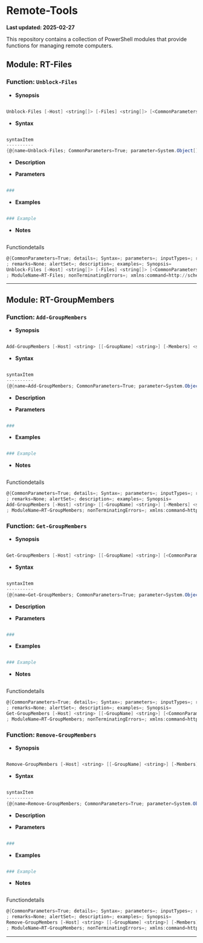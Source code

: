 
# Remote-Tools
**Last updated: 2025-02-27**


This repository contains a collection of PowerShell modules that provide functions for managing remote computers.

## Module: RT-Files
### **Function:** `Unblock-Files`

* **Synopsis**
```ps1

Unblock-Files [-Host] <string[]> [-Files] <string[]> [<CommonParameters>]

```

* **Syntax**
```ps1

syntaxItem
----------
{@{name=Unblock-Files; CommonParameters=True; parameter=System.Object[]}}


```

* **Description**


* **Parameters**
```ps1

### 


```

* **Examples**
```ps1

### Example 


```

* **Notes**
```ps1

```

Functiondetails
```ps1
@{CommonParameters=True; details=; Syntax=; parameters=; inputTypes=; returnValues=; aliases=None
; remarks=None; alertSet=; description=; examples=; Synopsis=
Unblock-Files [-Host] <string[]> [-Files] <string[]> [<CommonParameters>]
; ModuleName=RT-Files; nonTerminatingErrors=; xmlns:command=http://schemas.microsoft.com/maml/dev/command/2004/10; xmlns:dev=http://schemas.microsoft.com/maml/dev/2004/10; xmlns:maml=http://schemas.microsoft.com/maml/2004/10; Name=Unblock-Files; Category=Function; Component=; Role=; Functionality=}
```
---
## Module: RT-GroupMembers
### **Function:** `Add-GroupMembers`

* **Synopsis**
```ps1

Add-GroupMembers [-Host] <string> [[-GroupName] <string>] [-Members] <string[]> [<CommonParameters>]

```

* **Syntax**
```ps1

syntaxItem
----------
{@{name=Add-GroupMembers; CommonParameters=True; parameter=System.Object[]}}


```

* **Description**


* **Parameters**
```ps1

### 


```

* **Examples**
```ps1

### Example 


```

* **Notes**
```ps1

```

Functiondetails
```ps1
@{CommonParameters=True; details=; Syntax=; parameters=; inputTypes=; returnValues=; aliases=None
; remarks=None; alertSet=; description=; examples=; Synopsis=
Add-GroupMembers [-Host] <string> [[-GroupName] <string>] [-Members] <string[]> [<CommonParameters>]
; ModuleName=RT-GroupMembers; nonTerminatingErrors=; xmlns:command=http://schemas.microsoft.com/maml/dev/command/2004/10; xmlns:dev=http://schemas.microsoft.com/maml/dev/2004/10; xmlns:maml=http://schemas.microsoft.com/maml/2004/10; Name=Add-GroupMembers; Category=Function; Component=; Role=; Functionality=}
```

### **Function:** `Get-GroupMembers`

* **Synopsis**
```ps1

Get-GroupMembers [-Host] <string> [[-GroupName] <string>] [<CommonParameters>]

```

* **Syntax**
```ps1

syntaxItem
----------
{@{name=Get-GroupMembers; CommonParameters=True; parameter=System.Object[]}}


```

* **Description**


* **Parameters**
```ps1

### 


```

* **Examples**
```ps1

### Example 


```

* **Notes**
```ps1

```

Functiondetails
```ps1
@{CommonParameters=True; details=; Syntax=; parameters=; inputTypes=; returnValues=; aliases=None
; remarks=None; alertSet=; description=; examples=; Synopsis=
Get-GroupMembers [-Host] <string> [[-GroupName] <string>] [<CommonParameters>]
; ModuleName=RT-GroupMembers; nonTerminatingErrors=; xmlns:command=http://schemas.microsoft.com/maml/dev/command/2004/10; xmlns:dev=http://schemas.microsoft.com/maml/dev/2004/10; xmlns:maml=http://schemas.microsoft.com/maml/2004/10; Name=Get-GroupMembers; Category=Function; Component=; Role=; Functionality=}
```

### **Function:** `Remove-GroupMembers`

* **Synopsis**
```ps1

Remove-GroupMembers [-Host] <string> [[-GroupName] <string>] [-Members] <string[]> [<CommonParameters>]

```

* **Syntax**
```ps1

syntaxItem
----------
{@{name=Remove-GroupMembers; CommonParameters=True; parameter=System.Object[]}}


```

* **Description**


* **Parameters**
```ps1

### 


```

* **Examples**
```ps1

### Example 


```

* **Notes**
```ps1

```

Functiondetails
```ps1
@{CommonParameters=True; details=; Syntax=; parameters=; inputTypes=; returnValues=; aliases=None
; remarks=None; alertSet=; description=; examples=; Synopsis=
Remove-GroupMembers [-Host] <string> [[-GroupName] <string>] [-Members] <string[]> [<CommonParameters>]
; ModuleName=RT-GroupMembers; nonTerminatingErrors=; xmlns:command=http://schemas.microsoft.com/maml/dev/command/2004/10; xmlns:dev=http://schemas.microsoft.com/maml/dev/2004/10; xmlns:maml=http://schemas.microsoft.com/maml/2004/10; Name=Remove-GroupMembers; Category=Function; Component=; Role=; Functionality=}
```
---

